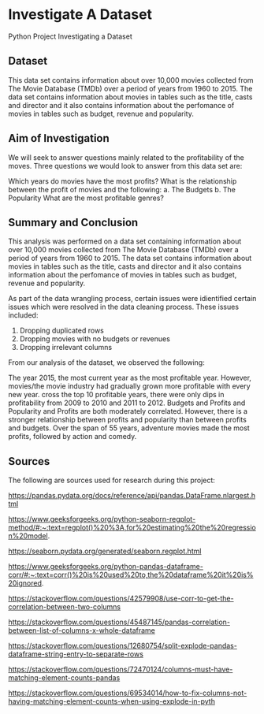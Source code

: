 # Investigate A Dataset
 
Python Project Investigating a Dataset


## Dataset

This data set contains information about over 10,000 movies collected from The Movie Database (TMDb) over a period of years from 1960 to 2015. The data set contains information about movies in tables such as the title, casts and director and it also contains information about the perfomance of movies in tables such as budget, revenue and popularity.


## Aim of Investigation

We will seek to answer questions mainly related to the profitability of the moves. Three questions we would look to answer from this data set are:

Which years do movies have the most profits?
What is the relationship between the profit of movies and the following:
     a. The Budgets
     b. The Popularity
What are the most profitable genres?

## Summary and Conclusion

This analysis was performed on a data set containing information about over 10,000 movies collected from The Movie Database (TMDb) over a period of years from 1960 to 2015. The data set contains information about movies in tables such as the title, casts and director and it also contains information about the perfomance of movies in tables such as budget, revenue and popularity.

As part of the data wrangling process, certain issues were idientified certain issues which were resolved in the data cleaning process. These issues included:

1. Dropping duplicated rows
2. Dropping movies with no budgets or revenues
3. Dropping irrelevant columns

From our analysis of the dataset, we observed the following:

The year 2015, the most current year as the most profitable year. However, movies/the movie industry had gradually grown more profitable with every new year. cross the top 10 profitable years, there were only dips in profitability from 2009 to 2010 and 2011 to 2012.
Budgets and Profits and Popularity and Profits are both moderately correlated. However, there is a stronger relationship between profits and popularity than between profits and budgets.
Over the span of 55 years, adventure movies made the most profits, followed by action and comedy.


## Sources

The following are sources used for research during this project: 

https://pandas.pydata.org/docs/reference/api/pandas.DataFrame.nlargest.html

https://www.geeksforgeeks.org/python-seaborn-regplot-method/#:~:text=regplot()%20%3A,for%20estimating%20the%20regression%20model.

https://seaborn.pydata.org/generated/seaborn.regplot.html

https://www.geeksforgeeks.org/python-pandas-dataframe-corr/#:~:text=corr()%20is%20used%20to,the%20dataframe%20it%20is%20ignored.

https://stackoverflow.com/questions/42579908/use-corr-to-get-the-correlation-between-two-columns

https://stackoverflow.com/questions/45487145/pandas-correlation-between-list-of-columns-x-whole-dataframe

https://stackoverflow.com/questions/12680754/split-explode-pandas-dataframe-string-entry-to-separate-rows

https://stackoverflow.com/questions/72470124/columns-must-have-matching-element-counts-pandas

https://stackoverflow.com/questions/69534014/how-to-fix-columns-not-having-matching-element-counts-when-using-explode-in-pyth
